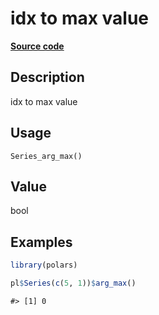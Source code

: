 

# idx to max value

[**Source code**](https://github.com/pola-rs/r-polars/tree/main/R/after-wrappers.R#L20)

## Description

idx to max value

## Usage

<pre><code class='language-R'>Series_arg_max()
</code></pre>

## Value

bool

## Examples

``` r
library(polars)

pl$Series(c(5, 1))$arg_max()
```

    #> [1] 0
